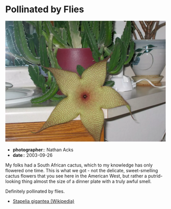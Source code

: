 # Pollinated by Flies

![A large yellow-green flower with a thin, horizontal red pattern on its petals](assets/2003-09-26-pollinated-by-flies.webp)

* **photographer**:: Nathan Acks
* **date**:: 2003-09-26

My folks had a South African cactus, which to my knowledge has only flowered one time. This is what we got - not the delicate, sweet-smelling cactus flowers that you see here in the American West, but rather a putrid-looking thing almost the size of a dinner plate with a truly awful smell.

Definitely pollinated by flies.

* [Stapelia gigantea (Wikipedia)](https://en.m.wikipedia.org/wiki/Stapelia_gigantea)

